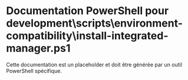 # Documentation PowerShell pour development\scripts\environment-compatibility\install-integrated-manager.ps1

Cette documentation est un placeholder et doit être générée par un outil PowerShell spécifique.

